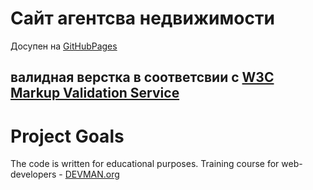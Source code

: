 # Сайт агентсва недвижимости  

Досупен на [GitHubPages](https://askanio234.github.io/21_valid_markup/)

## валидная верстка в соответсвии с [W3C Markup Validation Service](https://validator.w3.org/)

# Project Goals

The code is written for educational purposes. Training course for web-developers - [DEVMAN.org](https://devman.org)

